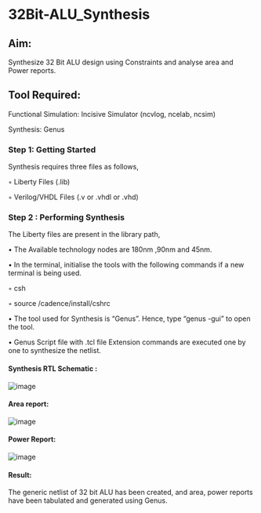 # 32Bit-ALU_Synthesis

## Aim:

Synthesize 32 Bit ALU design using Constraints and analyse area and Power reports.

## Tool Required:

Functional Simulation: Incisive Simulator (ncvlog, ncelab, ncsim)

Synthesis: Genus

### Step 1: Getting Started

Synthesis requires three files as follows,

◦ Liberty Files (.lib)

◦ Verilog/VHDL Files (.v or .vhdl or .vhd)

### Step 2 : Performing Synthesis

The Liberty files are present in the library path,

• The Available technology nodes are 180nm ,90nm and 45nm.

• In the terminal, initialise the tools with the following commands if a new terminal is being
used.

◦ csh

◦ source /cadence/install/cshrc

• The tool used for Synthesis is “Genus”. Hence, type “genus -gui” to open the tool.

• Genus Script file with .tcl file Extension commands are executed one by one to synthesize the netlist.

#### Synthesis RTL Schematic :
![image](https://github.com/user-attachments/assets/3f2b05c6-21e9-4951-9b67-56922b08de91)

#### Area report:
![image](https://github.com/user-attachments/assets/e1534521-81d5-4de7-aae3-d5c0c2d2a77d)

#### Power Report:
![image](https://github.com/user-attachments/assets/675ed34c-c624-4da9-8b7b-64e5649daadb)

#### Result: 

The generic netlist of 32 bit ALU  has been created, and area, power reports have been tabulated and generated using Genus.
